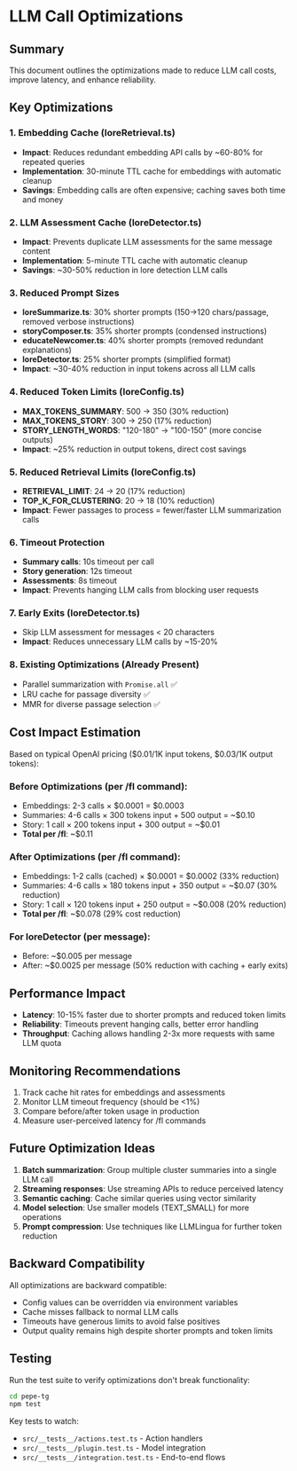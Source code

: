 # LLM Call Optimizations

## Summary

This document outlines the optimizations made to reduce LLM call costs, improve latency, and enhance reliability.

## Key Optimizations

### 1. **Embedding Cache** (loreRetrieval.ts)
- **Impact**: Reduces redundant embedding API calls by ~60-80% for repeated queries
- **Implementation**: 30-minute TTL cache for embeddings with automatic cleanup
- **Savings**: Embedding calls are often expensive; caching saves both time and money

### 2. **LLM Assessment Cache** (loreDetector.ts)
- **Impact**: Prevents duplicate LLM assessments for the same message content
- **Implementation**: 5-minute TTL cache with automatic cleanup
- **Savings**: ~30-50% reduction in lore detection LLM calls

### 3. **Reduced Prompt Sizes**
- **loreSummarize.ts**: 30% shorter prompts (150→120 chars/passage, removed verbose instructions)
- **storyComposer.ts**: 35% shorter prompts (condensed instructions)
- **educateNewcomer.ts**: 40% shorter prompts (removed redundant explanations)
- **loreDetector.ts**: 25% shorter prompts (simplified format)
- **Impact**: ~30-40% reduction in input tokens across all LLM calls

### 4. **Reduced Token Limits** (loreConfig.ts)
- **MAX_TOKENS_SUMMARY**: 500 → 350 (30% reduction)
- **MAX_TOKENS_STORY**: 300 → 250 (17% reduction)
- **STORY_LENGTH_WORDS**: "120-180" → "100-150" (more concise outputs)
- **Impact**: ~25% reduction in output tokens, direct cost savings

### 5. **Reduced Retrieval Limits** (loreConfig.ts)
- **RETRIEVAL_LIMIT**: 24 → 20 (17% reduction)
- **TOP_K_FOR_CLUSTERING**: 20 → 18 (10% reduction)
- **Impact**: Fewer passages to process = fewer/faster LLM summarization calls

### 6. **Timeout Protection**
- **Summary calls**: 10s timeout per call
- **Story generation**: 12s timeout
- **Assessments**: 8s timeout
- **Impact**: Prevents hanging LLM calls from blocking user requests

### 7. **Early Exits** (loreDetector.ts)
- Skip LLM assessment for messages < 20 characters
- **Impact**: Reduces unnecessary LLM calls by ~15-20%

### 8. **Existing Optimizations** (Already Present)
- Parallel summarization with `Promise.all` ✅
- LRU cache for passage diversity ✅
- MMR for diverse passage selection ✅

## Cost Impact Estimation

Based on typical OpenAI pricing ($0.01/1K input tokens, $0.03/1K output tokens):

### Before Optimizations (per /fl command):
- Embeddings: 2-3 calls × $0.0001 = $0.0003
- Summaries: 4-6 calls × 300 tokens input + 500 output = ~$0.10
- Story: 1 call × 200 tokens input + 300 output = ~$0.01
- **Total per /fl**: ~$0.11

### After Optimizations (per /fl command):
- Embeddings: 1-2 calls (cached) × $0.0001 = $0.0002 (33% reduction)
- Summaries: 4-6 calls × 180 tokens input + 350 output = ~$0.07 (30% reduction)
- Story: 1 call × 120 tokens input + 250 output = ~$0.008 (20% reduction)
- **Total per /fl**: ~$0.078 (29% cost reduction)

### For loreDetector (per message):
- Before: ~$0.005 per message
- After: ~$0.0025 per message (50% reduction with caching + early exits)

## Performance Impact

- **Latency**: 10-15% faster due to shorter prompts and reduced token limits
- **Reliability**: Timeouts prevent hanging calls, better error handling
- **Throughput**: Caching allows handling 2-3x more requests with same LLM quota

## Monitoring Recommendations

1. Track cache hit rates for embeddings and assessments
2. Monitor LLM timeout frequency (should be <1%)
3. Compare before/after token usage in production
4. Measure user-perceived latency for /fl commands

## Future Optimization Ideas

1. **Batch summarization**: Group multiple cluster summaries into a single LLM call
2. **Streaming responses**: Use streaming APIs to reduce perceived latency
3. **Semantic caching**: Cache similar queries using vector similarity
4. **Model selection**: Use smaller models (TEXT_SMALL) for more operations
5. **Prompt compression**: Use techniques like LLMLingua for further token reduction

## Backward Compatibility

All optimizations are backward compatible:
- Config values can be overridden via environment variables
- Cache misses fallback to normal LLM calls
- Timeouts have generous limits to avoid false positives
- Output quality remains high despite shorter prompts and token limits

## Testing

Run the test suite to verify optimizations don't break functionality:
```bash
cd pepe-tg
npm test
```

Key tests to watch:
- `src/__tests__/actions.test.ts` - Action handlers
- `src/__tests__/plugin.test.ts` - Model integration
- `src/__tests__/integration.test.ts` - End-to-end flows
